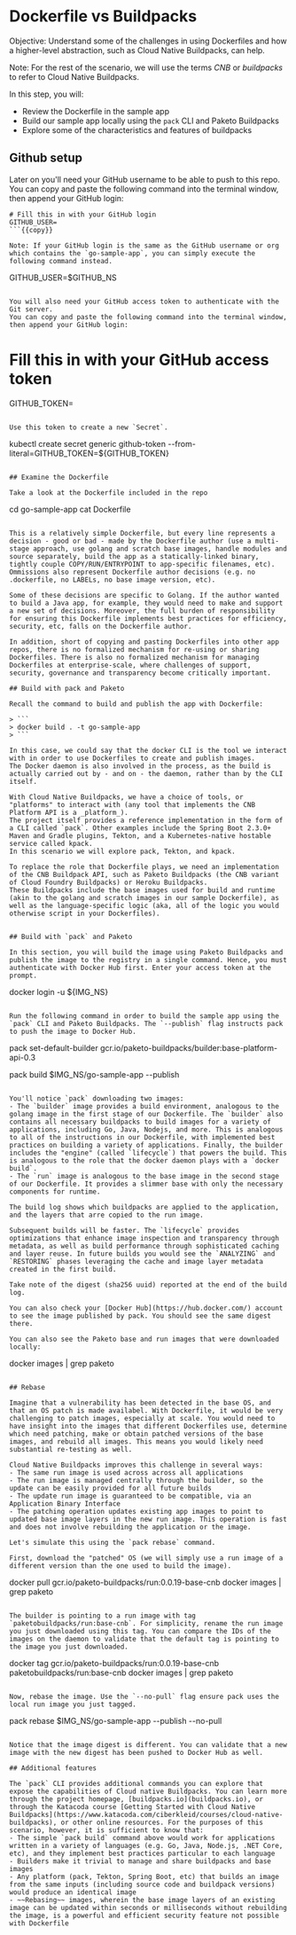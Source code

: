 # Dockerfile vs Buildpacks

Objective:
Understand some of the challenges in using Dockerfiles and how a higher-level abstraction, such as Cloud Native Buildpacks, can help.

Note:
For the rest of the scenario, we will use the terms _CNB_ or _buildpacks_ to refer to Cloud Native Buildpacks.

In this step, you will:
- Review the Dockerfile in the sample app
- Build our sample app locally using the `pack` CLI and Paketo Buildpacks
- Explore some of the characteristics and features of buildpacks

## Github setup

Later on you'll need your GitHub username to be able to push to this repo.
You can copy and paste the following command into the terminal window, then append your GitHub login:

```
# Fill this in with your GitHub login
GITHUB_USER=
```{{copy}}

Note: If your GitHub login is the same as the GitHub username or org which contains the `go-sample-app`, you can simply execute the following command instead.

```
GITHUB_USER=$GITHUB_NS
```{{execute}}

You will also need your GitHub access token to authenticate with the Git server.
You can copy and paste the following command into the terminal window, then append your GitHub login:

```
# Fill this in with your GitHub access token
GITHUB_TOKEN=
```{{copy}}

Use this token to create a new `Secret`.

```
kubectl create secret generic github-token --from-literal=GITHUB_TOKEN=${GITHUB_TOKEN}
```{{execute}}

## Examine the Dockerfile

Take a look at the Dockerfile included in the repo

```
cd go-sample-app
cat Dockerfile
```{{execute}}

This is a relatively simple Dockerfile, but every line represents a decision - good or bad - made by the Dockerfile author (use a multi-stage approach, use golang and scratch base images, handle modules and source separately, build the app as a statically-linked binary, tightly couple COPY/RUN/ENTRYPOINT to app-specific filenames, etc). Ommissions also represent Dockerfile author decisions (e.g. no .dockerfile, no LABELs, no base image version, etc).

Some of these decisions are specific to Golang. If the author wanted to build a Java app, for example, they would need to make and support a new set of decisions. Moreover, the full burden of responsibility for ensuring this Dockerfile implements best practices for efficiency, security, etc, falls on the Dockerfile author.

In addition, short of copying and pasting Dockerfiles into other app repos, there is no formalized mechanism for re-using or sharing Dockerfiles. There is also no formalized mechanism for managing Dockerfiles at enterprise-scale, where challenges of support, security, governance and transparency become critically important.

## Build with pack and Paketo

Recall the command to build and publish the app with Dockerfile:

> ```
> docker build . -t go-sample-app
> ```

In this case, we could say that the docker CLI is the tool we interact with in order to use Dockerfiles to create and publish images.
The Docker daemon is also involved in the process, as the build is actually carried out by - and on - the daemon, rather than by the CLI itself.

With Cloud Native Buildpacks, we have a choice of tools, or "platforms" to interact with (any tool that implements the CNB Platform API is a _platform_).
The project itself provides a reference implementation in the form of a CLI called `pack`. Other examples include the Spring Boot 2.3.0+ Maven and Gradle plugins, Tekton, and a Kubernetes-native hostable service called kpack.
In this scenario we will explore pack, Tekton, and kpack.

To replace the role that Dockerfile plays, we need an implementation of the CNB Buildpack API, such as Paketo Buildpacks (the CNB variant of Cloud Foundry Buildpacks) or Heroku Buildpacks.
These Buildpacks include the base images used for build and runtime (akin to the golang and scratch images in our sample Dockerfile), as well as the language-specific logic (aka, all of the logic you would otherwise script in your Dockerfiles).


## Build with `pack` and Paketo

In this section, you will build the image using Paketo Buildpacks and publish the image to the registry in a single command. Hence, you must authenticate with Docker Hub first. Enter your access token at the prompt.

```
docker login -u ${IMG_NS}
```{{execute}}

Run the following command in order to build the sample app using the `pack` CLI and Paketo Buildpacks. The `--publish` flag instructs pack to push the image to Docker Hub.

```
pack set-default-builder gcr.io/paketo-buildpacks/builder:base-platform-api-0.3

pack build $IMG_NS/go-sample-app --publish
```{{execute}}

You'll notice `pack` downloading two images:
- The `builder` image provides a build environment, analogous to the golang image in the first stage of our Dockerfile. The `builder` also contains all necessary buildpacks to build images for a variety of applications, including Go, Java, Nodejs, and more. This is analogous to all of the instructions in our Dockerfile, with implemented best practices on building a variety of applications. Finally, the builder includes the "engine" (called `lifecycle`) that powers the build. This is analogous to the role that the docker daemon plays with a `docker build`.
- The `run` image is analogous to the base image in the second stage of our Dockerfile. It provides a slimmer base with only the necessary components for runtime.

The build log shows which buildpacks are applied to the application, and the layers that arre copied to the run image.

Subsequent builds will be faster. The `lifecycle` provides optimizations that enhance image inspection and transparency through metadata, as well as build performance through sophisticated caching and layer reuse. In future builds you would see the `ANALYZING` and `RESTORING` phases leveraging the cache and image layer metadata created in the first build.

Take note of the digest (sha256 uuid) reported at the end of the build log.

You can also check your [Docker Hub](https://hub.docker.com/) account to see the image published by pack. You should see the same digest there.  

You can also see the Paketo base and run images that were downloaded locally:

```
docker images | grep paketo
```{{execute}}

## Rebase

Imagine that a vulnerability has been detected in the base OS, and that an OS patch is made availabel. With Dockerfile, it would be very challenging to patch images, especially at scale. You would need to have insight into the images that different Dockerfiles use, determine which need patching, make or obtain patched versions of the base images, and rebuild all images. This means you would likely need substantial re-testing as well.

Cloud Native Buildpacks improves this challenge in several ways:
- The same run image is used across across all applications
- The run image is managed centrally through the builder, so the update can be easily provided for all future builds
- The update run image is guaranteed to be compatible, via an Application Binary Interface
- The patching operation updates existing app images to point to updated base image layers in the new run image. This operation is fast and does not involve rebuilding the application or the image.

Let's simulate this using the `pack rebase` command.

First, download the "patched" OS (we will simply use a run image of a different version than the one used to build the image).
```
docker pull gcr.io/paketo-buildpacks/run:0.0.19-base-cnb
docker images | grep paketo
```{{execute}}

The builder is pointing to a run image with tag `paketobuildpacks/run:base-cnb`. For simplicity, rename the run image you just downloaded using this tag. You can compare the IDs of the images on the daemon to validate that the default tag is pointing to the image you just downloaded.
```
docker tag gcr.io/paketo-buildpacks/run:0.0.19-base-cnb paketobuildpacks/run:base-cnb
docker images | grep paketo
```{{execute}}

Now, rebase the image. Use the `--no-pull` flag ensure pack uses the local run image you just tagged.
```
pack rebase $IMG_NS/go-sample-app --publish --no-pull
```{{execute}}

Notice that the image digest is different. You can validate that a new image with the new digest has been pushed to Docker Hub as well.

## Additional features

The `pack` CLI provides additional commands you can explore that expose the capabilities of Cloud native Buildpacks. You can learn more through the project homepage, [buildpacks.io](buildpacks.io), or through the Katacoda course [Getting Started with Cloud Native Buildpacks](https://www.katacoda.com/ciberkleid/courses/cloud-native-buildpacks), or other online resources. For the purposes of this scenario, however, it is sufficient to know that:
- The simple `pack build` command above would work for applications written in a variety of languages (e.g. Go, Java, Node.js, .NET Core, etc), and they implement best practices particular to each language
- Builders make it trivial to manage and share buildpacks and base images
- Any platform (pack, Tekton, Spring Boot, etc) that builds an image from the same inputs (including source code and buildpack versions) would produce an identical image
- ~~Rebasing~~ images, wherein the base image layers of an existing image can be updated within seconds or milliseconds without rebuilding the image, is a powerful and efficient security feature not possible with Dockerfile
